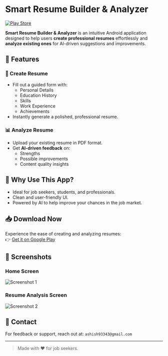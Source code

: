 # Smart Resume Builder & Analyzer

[![Play Store](https://img.shields.io/badge/Download%20on%20Play%20Store-228B22?logo=google-play&logoColor=white&style=for-the-badge)](https://play.google.com/store/apps/details?id=com.demo.resumebuilder&pcampaignid=web_share)

**Smart Resume Builder & Analyzer** is an intuitive Android application designed to help users **create professional resumes** effortlessly and **analyze existing ones** for AI-driven suggestions and improvements.

## 📱 Features

### 📝 Create Resume
- Fill out a guided form with:
  - Personal Details
  - Education History
  - Skills
  - Work Experience
  - Achievements
- Instantly generate a polished, professional resume.

### 📊 Analyze Resume
- Upload your existing resume in PDF format.
- Get **AI-driven feedback** on:
  - Strengths
  - Possible improvements
  - Content quality insights

## 🚀 Why Use This App?
- Ideal for job seekers, students, and professionals.
- Clean and user-friendly UI.
- Powered by AI to help improve your chances in the job market.

## 📥 Download Now
Experience the ease of creating and analyzing resumes:  
👉 [Get it on Google Play](https://play.google.com/store/apps/details?id=com.demo.resumebuilder&pcampaignid=web_share)

## 📸 Screenshots

### Home Screen
![Screenshot 1](https://play-lh.googleusercontent.com/T_Q1g2nz8PlzsgidEqJja_o1rNMah19FdWrf6yXpfL-5Uw6Zf3mK8B49nWADeB31hTA=w5120-h2880-rw)

### Resume Analysis Screen
![Screenshot 2](https://play-lh.googleusercontent.com/422QvDYY4ZDo00A-4EQTlnOVFw0SMHbSYo-YArdsuzEq9qGGRa3trk4z2lL3vcHUq5c=w1052-h592-rw)

## 📧 Contact
For feedback or support, reach out at: `ashish93343@gmail.com`

---

> Made with ❤️ for job seekers.
